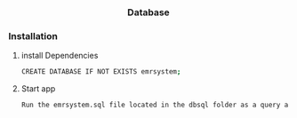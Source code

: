 <h3 align="center">Database</h3>


### Installation
1. install Dependencies
   ```sh
   CREATE DATABASE IF NOT EXISTS emrsystem;
   ```
2. Start app
   ```sh
   Run the emrsystem.sql file located in the dbsql folder as a query against the new Database you created in step 1 to create the EMR Database
   ```
   
   